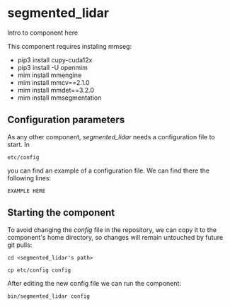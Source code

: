 # segmented_lidar
Intro to component here

This component requires instaling mmseg:

- pip3 install cupy-cuda12x
- pip3 install -U openmim
- mim install mmengine
- mim install mmcv==2.1.0
- mim install mmdet==3.2.0
- mim install mmsegmentation

## Configuration parameters
As any other component, *segmented_lidar* needs a configuration file to start. In
```
etc/config
```
you can find an example of a configuration file. We can find there the following lines:
```
EXAMPLE HERE
```

## Starting the component
To avoid changing the *config* file in the repository, we can copy it to the component's home directory, so changes will remain untouched by future git pulls:

```
cd <segmented_lidar's path> 
```
```
cp etc/config config
```

After editing the new config file we can run the component:

```
bin/segmented_lidar config
```
